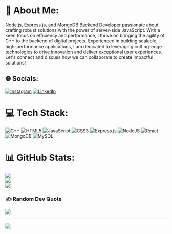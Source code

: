 # 💫 About Me:
Node.js, Express.js, and MongoDB Backend Developer passionate about crafting robust solutions with the power of server-side JavaScript. With a keen focus on efficiency and performance, I thrive on bringing the agility of C++ to the backend of digital projects. Experienced in building scalable, high-performance applications, I am dedicated to leveraging cutting-edge technologies to drive innovation and deliver exceptional user experiences. Let's connect and discuss how we can collaborate to create impactful solutions!

## 🌐 Socials:
[![Instagram](https://img.shields.io/badge/Instagram-%23E4405F.svg?logo=Instagram&logoColor=white)](https://www.instagram.com/_.suraj._.25?igsh=MWl3dGc5ZGh5cjJiOA==) [![LinkedIn](https://img.shields.io/badge/LinkedIn-%230077B5.svg?logo=linkedin&logoColor=white)](https://www.linkedin.com/in/suraj-bodke?utm_source=share&utm_campaign=share_via&utm_content=profile&utm_medium=android_app)

# 💻 Tech Stack:
![C++](https://img.shields.io/badge/c++-%2300599C.svg?style=for-the-badge&logo=c%2B%2B&logoColor=white) ![HTML5](https://img.shields.io/badge/html5-%23E34F26.svg?style=for-the-badge&logo=html5&logoColor=white) ![JavaScript](https://img.shields.io/badge/javascript-%23323330.svg?style=for-the-badge&logo=javascript&logoColor=%23F7DF1E) ![CSS3](https://img.shields.io/badge/css3-%231572B6.svg?style=for-the-badge&logo=css3&logoColor=white) ![Express.js](https://img.shields.io/badge/express.js-%23404d59.svg?style=for-the-badge&logo=express&logoColor=%2361DAFB) ![NodeJS](https://img.shields.io/badge/node.js-6DA55F?style=for-the-badge&logo=node.js&logoColor=white) ![React](https://img.shields.io/badge/react-%2320232a.svg?style=for-the-badge&logo=react&logoColor=%2361DAFB) ![MongoDB](https://img.shields.io/badge/MongoDB-%234ea94b.svg?style=for-the-badge&logo=mongodb&logoColor=white) ![MySQL](https://img.shields.io/badge/mysql-4479A1.svg?style=for-the-badge&logo=mysql&logoColor=white)

# 📊 GitHub Stats:
![](https://github-readme-stats.vercel.app/api?username=SurajBodke&theme=dark&hide_border=false&include_all_commits=false&count_private=false)<br/>
![](https://github-readme-streak-stats.herokuapp.com/?user=SurajBodke&theme=dark&hide_border=false)<br/>
![](https://github-readme-stats.vercel.app/api/top-langs/?username=SurajBodke&theme=dark&hide_border=false&include_all_commits=false&count_private=false&layout=compact)

### ✍️ Random Dev Quote
![](https://quotes-github-readme.vercel.app/api?type=horizontal&theme=radical)

---
[![](https://visitcount.itsvg.in/api?id=SurajBodke&icon=0&color=0)](https://visitcount.itsvg.in)


